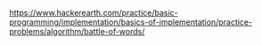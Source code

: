 https://www.hackerearth.com/practice/basic-programming/implementation/basics-of-implementation/practice-problems/algorithm/battle-of-words/
